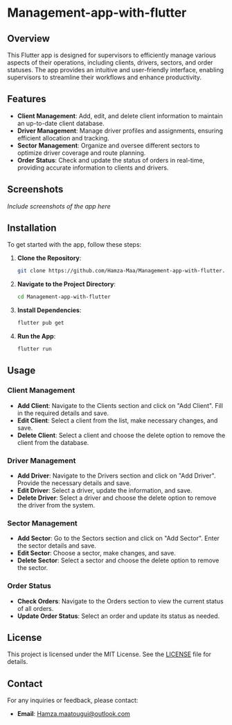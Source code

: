 # Management-app-with-flutter

## Overview

This Flutter app is designed for supervisors to efficiently manage various aspects of their operations, including clients, drivers, sectors, and order statuses. The app provides an intuitive and user-friendly interface, enabling supervisors to streamline their workflows and enhance productivity.

## Features

- **Client Management**: Add, edit, and delete client information to maintain an up-to-date client database.
- **Driver Management**: Manage driver profiles and assignments, ensuring efficient allocation and tracking.
- **Sector Management**: Organize and oversee different sectors to optimize driver coverage and route planning.
- **Order Status**: Check and update the status of orders in real-time, providing accurate information to clients and drivers.

## Screenshots

*Include screenshots of the app here*

## Installation

To get started with the app, follow these steps:

1. **Clone the Repository**:
   ```sh
   git clone https://github.com/Hamza-Maa/Management-app-with-flutter.git
   ```
2. **Navigate to the Project Directory**:
   ```sh
   cd Management-app-with-flutter
   ```
3. **Install Dependencies**:
   ```sh
   flutter pub get
   ```
4. **Run the App**:
   ```sh
   flutter run
   ```

## Usage

### Client Management

- **Add Client**: Navigate to the Clients section and click on "Add Client". Fill in the required details and save.
- **Edit Client**: Select a client from the list, make necessary changes, and save.
- **Delete Client**: Select a client and choose the delete option to remove the client from the database.

### Driver Management

- **Add Driver**: Navigate to the Drivers section and click on "Add Driver". Provide the necessary details and save.
- **Edit Driver**: Select a driver, update the information, and save.
- **Delete Driver**: Select a driver and choose the delete option to remove the driver from the system.

### Sector Management

- **Add Sector**: Go to the Sectors section and click on "Add Sector". Enter the sector details and save.
- **Edit Sector**: Choose a sector, make changes, and save.
- **Delete Sector**: Select a sector and choose the delete option to remove the sector.

### Order Status

- **Check Orders**: Navigate to the Orders section to view the current status of all orders.
- **Update Order Status**: Select an order and update its status as needed.

## License

This project is licensed under the MIT License. See the [LICENSE](LICENSE) file for details.

## Contact

For any inquiries or feedback, please contact:

- **Email**: Hamza.maatougui@outlook.com
